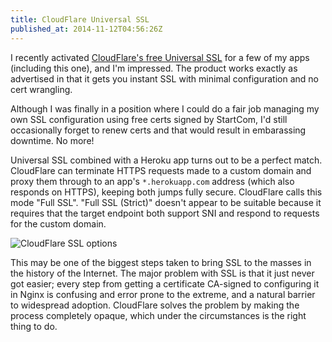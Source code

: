 ```yaml
---
title: CloudFlare Universal SSL
published_at: 2014-11-12T04:56:26Z
---
```


I recently activated [CloudFlare's free Universal SSL][cloudflare] for a few of
my apps (including this one), and I'm impressed. The product works exactly as
advertised in that it gets you instant SSL with minimal configuration and no
cert wrangling.

Although I was finally in a position where I could do a fair job managing my
own SSL configuration using free certs signed by StartCom, I'd still
occasionally forget to renew certs and that would result in embarassing
downtime. No more!

Universal SSL combined with a Heroku app turns out to be a perfect match.
CloudFlare can terminate HTTPS requests made to a custom domain and proxy them
through to an app's `*.herokuapp.com` address (which also responds on HTTPS),
keeping both jumps fully secure. CloudFlare calls this mode "Full SSL". "Full
SSL (Strict)" doesn't appear to be suitable because it requires that the target
endpoint both support SNI and respond to requests for the custom domain.

![CloudFlare SSL options](/assets/fragments/cloudflare-ssl/ssl-options.png)

This may be one of the biggest steps taken to bring SSL to the masses in the
history of the Internet. The major problem with SSL is that it just never got
easier; every step from getting a certificate CA-signed to configuring it in
Nginx is confusing and error prone to the extreme, and a natural barrier to
widespread adoption. CloudFlare solves the problem by making the process
completely opaque, which under the circumstances is the right thing to do.

[cloudflare]: http://blog.cloudflare.com/introducing-universal-ssl/
